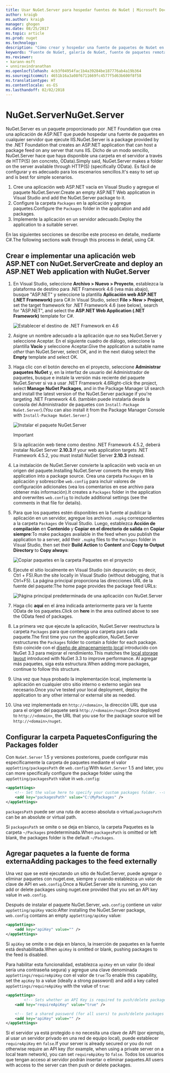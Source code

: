 ```yaml
---
title: Usar NuGet.Server para hospedar fuentes de NuGet | Microsoft Docs
author: kraigb
ms.author: kraigb
manager: ghogen
ms.date: 08/25/2017
ms.topic: article
ms.prod: nuget
ms.technology: 
description: "Cómo crear y hospedar una fuente de paquetes de NuGet en cualquier servidor que ejecute IIS mediante NuGet.Server, de forma que los paquetes estén disponibles a través de HTTP y OData."
keywords: "Fuente de NuGet, galería de NuGet, fuente de paquetes remota, NuGet.Server"
ms.reviewer:
- karann-msft
- unniravindranathan
ms.openlocfilehash: 4cb3f04954fac1b4a39284be187776ab4a19b364
ms.sourcegitcommit: 4651b16a3a08f6711669fc4577f5d63b600f8f58
ms.translationtype: HT
ms.contentlocale: es-ES
ms.lasthandoff: 02/02/2018
---
```

# <a name="nugetserver"></a><span data-ttu-id="e8503-104">NuGet.Server</span><span class="sxs-lookup"><span data-stu-id="e8503-104">NuGet.Server</span></span>

<span data-ttu-id="e8503-105">NuGet.Server es un paquete proporcionado por .NET Foundation que crea una aplicación de ASP.NET que puede hospedar una fuente de paquetes en cualquier servidor que ejecute IIS.</span><span class="sxs-lookup"><span data-stu-id="e8503-105">NuGet.Server is a package provided by the .NET Foundation that creates an ASP.NET application that can host a package feed on any server that runs IIS.</span></span> <span data-ttu-id="e8503-106">Dicho de un modo sencillo, NuGet.Server hace que haya disponible una carpeta en el servidor a través de HTTP(S) (en concreto, OData).</span><span class="sxs-lookup"><span data-stu-id="e8503-106">Simply said, NuGet.Server makes a folder on the server available through HTTP(S) (specifically OData).</span></span> <span data-ttu-id="e8503-107">Es fácil de configurar y es adecuado para los escenarios sencillos.</span><span class="sxs-lookup"><span data-stu-id="e8503-107">It's easy to set up and is best for simple scenarios.</span></span>

1. <span data-ttu-id="e8503-108">Cree una aplicación web ASP.NET vacía en Visual Studio y agregue el paquete NuGet.Server.</span><span class="sxs-lookup"><span data-stu-id="e8503-108">Create an empty ASP.NET Web application in Visual Studio and add the NuGet.Server package to it.</span></span>
1. <span data-ttu-id="e8503-109">Configure la carpeta `Packages` en la aplicación y agregue paquetes.</span><span class="sxs-lookup"><span data-stu-id="e8503-109">Configure the `Packages` folder in the application and add packages.</span></span>
1. <span data-ttu-id="e8503-110">Implemente la aplicación en un servidor adecuado.</span><span class="sxs-lookup"><span data-stu-id="e8503-110">Deploy the application to a suitable server.</span></span>

<span data-ttu-id="e8503-111">En las siguientes secciones se describe este proceso en detalle, mediante C#.</span><span class="sxs-lookup"><span data-stu-id="e8503-111">The following sections walk through this process in detail, using C#.</span></span>

## <a name="create-and-deploy-an-aspnet-web-application-with-nugetserver"></a><span data-ttu-id="e8503-112">Crear e implementar una aplicación web ASP.NET con NuGet.Server</span><span class="sxs-lookup"><span data-stu-id="e8503-112">Create and deploy an ASP.NET Web application with NuGet.Server</span></span>

1. <span data-ttu-id="e8503-113">En Visual Studio, seleccione **Archivo > Nuevo > Proyecto**, establezca la plataforma de destino para .NET Framework 4.6 (vea más abajo), busque "ASP.NET" y seleccione la plantilla **Aplicación web ASP.NET (.NET Framework)** para C#.</span><span class="sxs-lookup"><span data-stu-id="e8503-113">In Visual Studio, select **File > New > Project**, set the target framework for .NET Framework 4.6 (see below), search for "ASP.NET", and select the **ASP.NET Web Application (.NET Framework)** template for C#.</span></span>

    ![Establecer el destino de .NET Framework en 4.6](media/Hosting_01-NuGet.Server-Set4.6.png)

1. <span data-ttu-id="e8503-115">Asigne un nombre adecuado a la aplicación que *no* sea NuGet.Server y seleccione Aceptar. En el siguiente cuadro de diálogo, seleccione la plantilla **Vacío** y seleccione Aceptar.</span><span class="sxs-lookup"><span data-stu-id="e8503-115">Give the application a suitable name *other* than NuGet.Server, select OK, and in the next dialog select the **Empty** template and select OK.</span></span>

1. <span data-ttu-id="e8503-116">Haga clic con el botón derecho en el proyecto, seleccione **Administrar paquetes NuGet** y, en la interfaz de usuario del Administrador de paquetes, busque e instale la versión más reciente del paquete NuGet.Server si va a usar .NET Framework 4.6</span><span class="sxs-lookup"><span data-stu-id="e8503-116">Right-click the project, select **Manage NuGet Packages**, and in the Package Manager UI search and install the latest version of the NuGet.Server package if you're targeting .NET Framework 4.6.</span></span> <span data-ttu-id="e8503-117">(también puede instalarla desde la consola del Administrador de paquetes con `Install-Package NuGet.Server`).</span><span class="sxs-lookup"><span data-stu-id="e8503-117">(You can also install it from the Package Manager Console with `Install-Package NuGet.Server`.)</span></span>

    ![Instalar el paquete NuGet.Server](media/Hosting_02-NuGet.Server-Package.png)

    > [!Important]
    > <span data-ttu-id="e8503-119">Si la aplicación web tiene como destino .NET Framework 4.5.2, deberá instalar NuGet Server **2.10.3**.</span><span class="sxs-lookup"><span data-stu-id="e8503-119">If your web application targets .NET Framework 4.5.2, you must install NuGet Server **2.10.3** instead.</span></span>

1. <span data-ttu-id="e8503-120">La instalación de NuGet.Server convierte la aplicación web vacía en un origen del paquete.</span><span class="sxs-lookup"><span data-stu-id="e8503-120">Installing NuGet.Server converts the empty Web application into a package source.</span></span> <span data-ttu-id="e8503-121">Crea una carpeta `Packages` en la aplicación y sobrescribe `web.config` para incluir valores de configuración adicionales (vea los comentarios en ese archivo para obtener más información).</span><span class="sxs-lookup"><span data-stu-id="e8503-121">It creates a `Packages` folder in the application and overwrites `web.config` to include additional settings (see the comments in that file for details).</span></span>

1. <span data-ttu-id="e8503-122">Para que los paquetes estén disponibles en la fuente al publicar la aplicación en un servidor, agregue los archivos `.nupkg` correspondientes a la carpeta `Packages` de Visual Studio. Luego, establezca **Acción de compilación** en **Contenido** y **Copiar en el directorio de salida** en **Copiar siempre**:</span><span class="sxs-lookup"><span data-stu-id="e8503-122">To make packages available in the feed when you publish the application to a server, add their `.nupkg` files to the `Packages` folder in Visual Studio, then set their **Build Action** to **Content** and **Copy to Output Directory** to **Copy always**:</span></span>

    ![Copiar paquetes en la carpeta Paquetes en el proyecto](media/Hosting_03-NuGet.Server-Package-Folder.png)

1. <span data-ttu-id="e8503-124">Ejecute el sitio localmente en Visual Studio (sin depuración; es decir, Ctrl + F5).</span><span class="sxs-lookup"><span data-stu-id="e8503-124">Run the site locally in Visual Studio (without debugging, that is Ctrl+F5).</span></span> <span data-ttu-id="e8503-125">La página principal proporciona las direcciones URL de la fuente del paquete:</span><span class="sxs-lookup"><span data-stu-id="e8503-125">The home page provides the package feed URLs:</span></span>

    ![Página principal predeterminada de una aplicación con NuGet.Server](media/Hosting_04-NuGet.Server-FeedHomePage.png)

1. <span data-ttu-id="e8503-127">Haga clic **aquí** en el área indicada anteriormente para ver la fuente OData de los paquetes.</span><span class="sxs-lookup"><span data-stu-id="e8503-127">Click on **here** in the area outlined above to see the OData feed of packages.</span></span>

1. <span data-ttu-id="e8503-128">La primera vez que ejecute la aplicación, NuGet.Server reestructura la carpeta `Packages` para que contenga una carpeta para cada paquete.</span><span class="sxs-lookup"><span data-stu-id="e8503-128">The first time you run the application, NuGet.Server restructures the `Packages` folder to contain a folder for each package.</span></span> <span data-ttu-id="e8503-129">Esto coincide con el [diseño de almacenamiento local](http://blog.nuget.org/20151118/nuget-3.3.html#folder-based-repository-commands) introducido con NuGet 3.3 para mejorar el rendimiento.</span><span class="sxs-lookup"><span data-stu-id="e8503-129">This matches the [local storage layout](http://blog.nuget.org/20151118/nuget-3.3.html#folder-based-repository-commands) introduced with NuGet 3.3 to improve performance.</span></span> <span data-ttu-id="e8503-130">Al agregar más paquetes, siga esta estructura.</span><span class="sxs-lookup"><span data-stu-id="e8503-130">When adding more packages, continue to follow this structure.</span></span>

1. <span data-ttu-id="e8503-131">Una vez que haya probado la implementación local, implemente la aplicación en cualquier otro sitio interno o externo según sea necesario.</span><span class="sxs-lookup"><span data-stu-id="e8503-131">Once you've tested your local deployment, deploy the application to any other internal or external site as needed.</span></span>
1. <span data-ttu-id="e8503-132">Una vez implementada en `http://<domain>`, la dirección URL que usa para el origen del paquete será `http://<domain>/nuget`.</span><span class="sxs-lookup"><span data-stu-id="e8503-132">Once deployed to `http://<domain>`, the URL that you use for the package source will be `http://<domain>/nuget`.</span></span>

## <a name="configuring-the-packages-folder"></a><span data-ttu-id="e8503-133">Configurar la carpeta Paquetes</span><span class="sxs-lookup"><span data-stu-id="e8503-133">Configuring the Packages folder</span></span>

<span data-ttu-id="e8503-134">Con `NuGet.Server` 1.5 y versiones posteriores, puede configurar más específicamente la carpeta de paquetes mediante el valor `appSetting/packagesPath` de `web.config`:</span><span class="sxs-lookup"><span data-stu-id="e8503-134">With `NuGet.Server` 1.5 and later, you can more specifically configure the package folder using the `appSetting/packagesPath` value in `web.config`:</span></span>

```xml
<appSettings>
    <!-- Set the value here to specify your custom packages folder. -->
    <add key="packagesPath" value="C:\MyPackages" />
</appSettings>
```

<span data-ttu-id="e8503-135">`packagesPath` puede ser una ruta de acceso absoluta o virtual.</span><span class="sxs-lookup"><span data-stu-id="e8503-135">`packagesPath` can be an absolute or virtual path.</span></span>

<span data-ttu-id="e8503-136">Si `packagesPath` se omite o se deja en blanco, la carpeta Paquetes es la carpeta `~/Packages` predeterminada.</span><span class="sxs-lookup"><span data-stu-id="e8503-136">When `packagesPath` is omitted or left blank, the packages folder is the default `~/Packages`.</span></span>

## <a name="adding-packages-to-the-feed-externally"></a><span data-ttu-id="e8503-137">Agregar paquetes a la fuente de forma externa</span><span class="sxs-lookup"><span data-stu-id="e8503-137">Adding packages to the feed externally</span></span>

<span data-ttu-id="e8503-138">Una vez que se esté ejecutando un sitio de NuGet.Server, puede agregar o eliminar paquetes con nuget.exe, siempre y cuando establezca un valor de clave de API en `web.config`.</span><span class="sxs-lookup"><span data-stu-id="e8503-138">Once a NuGet.Server site is running, you can add or delete packages using nuget.exe provided that you set an API key value in `web.config`.</span></span>

<span data-ttu-id="e8503-139">Después de instalar el paquete NuGet.Server, `web.config` contiene un valor `appSetting/apiKey` vacío:</span><span class="sxs-lookup"><span data-stu-id="e8503-139">After installing the NuGet.Server package, `web.config` contains an empty `appSetting/apiKey` value:</span></span>

```xml
<appSettings>
    <add key="apiKey" value="" />
</appSettings>
```

<span data-ttu-id="e8503-140">Si `apiKey` se omite o se deja en blanco, la inserción de paquetes en la fuente está deshabilitada.</span><span class="sxs-lookup"><span data-stu-id="e8503-140">When `apiKey` is omitted or blank, pushing packages to the feed is disabled.</span></span>

<span data-ttu-id="e8503-141">Para habilitar esta funcionalidad, establezca `apiKey` en un valor (lo ideal sería una contraseña segura) y agregue una clave denominada `appSettings/requireApiKey` con el valor de `true`:</span><span class="sxs-lookup"><span data-stu-id="e8503-141">To enable this capability, set the `apiKey` to a value (ideally a strong password) and add a key called `appSettings/requireApiKey` with the value of `true`:</span></span>

```xml
<appSettings>
        <!-- Sets whether an API Key is required to push/delete packages -->
    <add key="requireApiKey" value="true" />

    <!-- Set a shared password (for all users) to push/delete packages -->
    <add key="apiKey" value="" />
</appSettings>
```

<span data-ttu-id="e8503-142">Si el servidor ya está protegido o no necesita una clave de API (por ejemplo, al usar un servidor privado en una red de equipo local), puede establecer `requireApiKey` en `false`.</span><span class="sxs-lookup"><span data-stu-id="e8503-142">If your server is already secured or you do not otherwise require an API key (for example, when using a private server on a local team network), you can set `requireApiKey` to `false`.</span></span> <span data-ttu-id="e8503-143">Todos los usuarios que tengan acceso al servidor podrán insertar o eliminar paquetes.</span><span class="sxs-lookup"><span data-stu-id="e8503-143">All users with access to the server can then push or delete packages.</span></span>